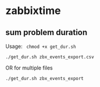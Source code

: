 # zabbixtime
## sum problem duration 

Usage: 
``` chmod +x get_dur.sh```

```./get_dur.sh zbx_events_export.csv```

OR for multiple files

```./get_dur.sh zbx_events_export```
